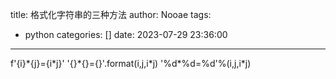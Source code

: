 title: 格式化字符串的三种方法
author: Nooae
tags:
  - python
categories: []
date: 2023-07-29 23:36:00
---
f'{i}\*{j}={i\*j}'
'{}\*{}={}'.format(i,j,i\*j)
'%d*%d=%d'%(i,j,i\*j)